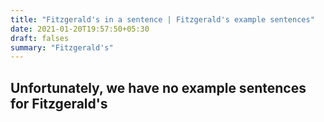 ```yaml
---
title: "Fitzgerald's in a sentence | Fitzgerald's example sentences"
date: 2021-01-20T19:57:50+05:30
draft: falses
summary: "Fitzgerald's"
---
```

## Unfortunately, we have no example sentences for Fitzgerald's                 
